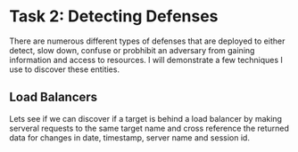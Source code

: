 # Task 2: Detecting Defenses
There are numerous different types of defenses that are deployed to either detect, slow down, confuse or probhibit an adversary from gaining information and access to resources.  I will demonstrate a few techniques I use to discover these entities.

## Load Balancers
Lets see if we can discover if a target is behind a load balancer by making serveral requests to the same target name and cross reference the returned data for changes in date, timestamp, server name and session id.

#

